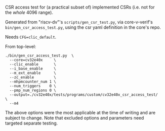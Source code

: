CSR access test for (a practical subset of) implemented CSRs (i.e. not for the _whole_ 4096 range).

Generated from "riscv-dv"'s `scripts/gen_csr_test.py`, via core-v-verif's
`bin/gen_csr_access_test.py`, using the csr yaml definition in the core's repo.

Needs `CFG=clic_default`.

From top-level:
```
./bin/gen_csr_access_test.py  \
  --core=cv32e40x     \
  --clic_enable       \
  --i_base_enable     \
  --m_ext_enable      \
  --zc_enable         \
  --mhpmcounter_num 1 \
  --num_triggers    0 \
  --pmp_num_regions 0 \
  --output=./cv32e40x/tests/programs/custom/cv32e40x_csr_access_test/ \
  --m4
```
The above options were the most applicable at the time of writing and are subject to change.
Note that excluded options and parameters need targeted separate testing.
